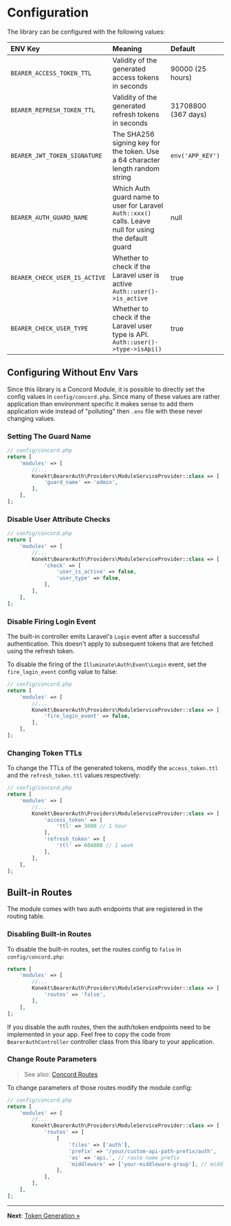 # Configuration

The library can be configured with the following values:

| ENV Key                       | Meaning                                                                                               | Default             |
|:------------------------------|:------------------------------------------------------------------------------------------------------|:--------------------|
| `BEARER_ACCESS_TOKEN_TTL`     | Validity of the generated access tokens in seconds                                                    | 90000 (25 hours)    |
| `BEARER_REFRESH_TOKEN_TTL`    | Validity of the generated refresh tokens in seconds                                                   | 31708800 (367 days) |
| `BEARER_JWT_TOKEN_SIGNATURE`  | The SHA256 signing key for the token. Use a 64 character length random string                         | `env('APP_KEY')`    |
| `BEARER_AUTH_GUARD_NAME`      | Which Auth guard name to user for Laravel `Auth::xxx()` calls. Leave null for using the default guard | null                |
| `BEARER_CHECK_USER_IS_ACTIVE` | Whether to check if the Laravel user is active `Auth::user()->is_active`                              | true                |
| `BEARER_CHECK_USER_TYPE`      | Whether to check if the Laravel user type is API. `Auth::user()->type->isApi()`                       | true                |

## Configuring Without Env Vars

Since this library is a Concord Module, it is possible to directly set
the config values in `config/concord.php`. Since many of these values
are rather application than environment specific it makes sense to add
them application wide instead of "polluting" then `.env` file with these
never changing values.

### Setting The Guard Name

```php
// config/concord.php
return [
    'modules' => [
        //...
        Konekt\BearerAuth\Providers\ModuleServiceProvider::class => [
            'guard_name' => 'admin',
        ],
    ],
];
```

### Disable User Attribute Checks

```php
// config/concord.php
return [
    'modules' => [
        //...
        Konekt\BearerAuth\Providers\ModuleServiceProvider::class => [
            'check' => [
                'user_is_active' => false,
                'user_type' => false,
            ],
        ],
    ],
];
```

### Disable Firing Login Event

The built-in controller emits Laravel's `Login` event after a successful
authentication. This doesn't apply to subsequent tokens that are fetched
using the refresh token.

To disable the firing of the `Illuminate\Auth\Event\Login` event, set
the `fire_login_event` config value to false:

```php
// config/concord.php
return [
    'modules' => [
        //...
        Konekt\BearerAuth\Providers\ModuleServiceProvider::class => [
            'fire_login_event' => false,
        ],
    ],
];
```

### Changing Token TTLs

To change the TTLs of the generated tokens, modify the
`access_token.ttl` and the `refresh_token.ttl` values respectively:

```php
// config/concord.php
return [
    'modules' => [
        //...
        Konekt\BearerAuth\Providers\ModuleServiceProvider::class => [
            'access_token' => [
                'ttl' => 3600 // 1 hour                
            ],
            'refresh_token' => [
                'ttl' => 604800 // 1 week                
            ],
        ],
    ],
];
```

## Built-in Routes

The module comes with two auth endpoints that are registered in the
routing table.

### Disabling Built-in Routes

To disable the built-in routes, set the routes config to `false` in
`config/concord.php`:

```php
return [
    'modules' => [
        //...
        Konekt\BearerAuth\Providers\ModuleServiceProvider::class => [
            'routes' => 'false',
        ],
    ],
];
```

If you disable the auth routes, then the auth/token endpoints need to
be implemented in your app. Feel free to copy the code from
`BearerAuthController` controller class from this libary to your
application.

### Change Route Parameters

> See also: [Concord Routes](https://konekt.dev/concord/1.9/routes)

To change parameters of those routes modify the module config:

```php
// config/concord.php
return [
    'modules' => [
        //...
        Konekt\BearerAuth\Providers\ModuleServiceProvider::class => [
            'routes' => [
                [
                    'files' => ['auth'],
                    'prefix' => '/your/custom-api-path-prefix/auth',
                    'as' => 'api.', // route name prefix
                    'middleware' => ['your-middleware-group'], // middleware group to apply to these routes 
                ],
            ],
        ],
    ],
];
```


---

**Next**: [Token Generation &raquo;](token-generation.md)
